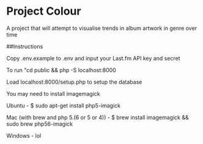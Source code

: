 # Project Colour

A project that will attempt to visualise trends in album artwork in genre over time

##Instructions

Copy .env.example to .env and input your Last.fm API key and secret

To run "cd public &&  php -S localhost:8000

Load localhost:8000/setup.php to setup the database

You may need to install imagemagick

Ubuntu - $ sudo apt-get install php5-imagick

Mac (with brew and php 5.(6 or 5 or 4)) - $ brew install imagemagick && sudo brew php56-imagick

Windows - lol


